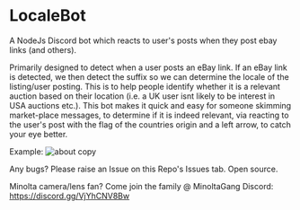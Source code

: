 # LocaleBot
A NodeJs Discord bot which reacts to user's posts when they post ebay links (and others).

Primarily designed to detect when a user posts an eBay link. If an eBay link is detected, we then detect the suffix so we can determine the locale of the listing/user posting. This is to help people identify whether it is a relevant auction based on their location (i.e. a UK user isnt likely to be interest in USA auctions etc.). This bot makes it quick and easy for someone skimming market-place messages, to determine if it is indeed relevant, via reacting to the user's post with the flag of the countries origin and a left arrow, to catch your eye better. 

Example:
![about copy](https://user-images.githubusercontent.com/66752314/154812021-d4a8c981-a560-4f59-9fe7-e50b01657eab.jpg)

Any bugs? Please raise an Issue on this Repo's Issues tab.
Open source.

Minolta camera/lens fan? Come join the family @ MinoltaGang Discord: https://discord.gg/VjYhCNV8Bw
